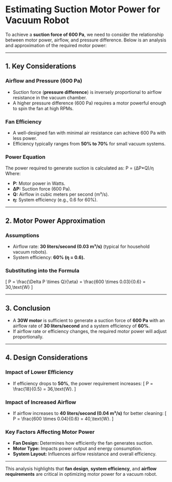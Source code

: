 # Estimating Suction Motor Power for Vacuum Robot

To achieve a **suction force of 600 Pa**, we need to consider the relationship between motor power, airflow, and pressure difference. Below is an analysis and approximation of the required motor power:

---

## 1. **Key Considerations**

### **Airflow and Pressure (600 Pa)**
- Suction force (**pressure difference**) is inversely proportional to airflow resistance in the vacuum chamber.
- A higher pressure difference (600 Pa) requires a motor powerful enough to spin the fan at high RPMs.

### **Fan Efficiency**
- A well-designed fan with minimal air resistance can achieve 600 Pa with less power.
- Efficiency typically ranges from **50% to 70%** for small vacuum systems.

### **Power Equation**
The power required to generate suction is calculated as:
P = (ΔP*Q)/η
Where:
- **P:** Motor power in Watts.  
- **ΔP:** Suction force (600 Pa).  
- **Q:** Airflow in cubic meters per second (m³/s).  
- **η:** System efficiency (e.g., 0.6 for 60%).

---

## 2. **Motor Power Approximation**

### **Assumptions**
- Airflow rate: **30 liters/second (0.03 m³/s)** (typical for household vacuum robots).  
- System efficiency: **60% (η = 0.6).**

### **Substituting into the Formula**
\[
P = \frac{\Delta P \times Q}{\eta} = \frac{600 \times 0.03}{0.6} = 30\,\text{W}
\]

---

## 3. **Conclusion**
- A **30W motor** is sufficient to generate a suction force of **600 Pa** with an airflow rate of **30 liters/second** and a system efficiency of **60%**.
- If airflow rate or efficiency changes, the required motor power will adjust proportionally.

---

## 4. **Design Considerations**

### **Impact of Lower Efficiency**
- If efficiency drops to **50%**, the power requirement increases:
  \[
  P = \frac{18}{0.5} = 36\,\text{W}.
  \]

### **Impact of Increased Airflow**
- If airflow increases to **40 liters/second (0.04 m³/s)** for better cleaning:
  \[
  P = \frac{600 \times 0.04}{0.6} = 40\,\text{W}.
  \]

### **Key Factors Affecting Motor Power**
- **Fan Design:** Determines how efficiently the fan generates suction.  
- **Motor Type:** Impacts power output and energy consumption.  
- **System Layout:** Influences airflow resistance and overall efficiency.

---

This analysis highlights that **fan design**, **system efficiency**, and **airflow requirements** are critical in optimizing motor power for a vacuum robot.
